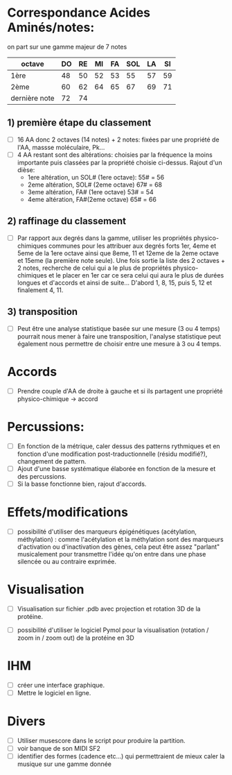 # Correspondance Acides Aminés/notes:
on part sur une gamme majeur de 7 notes

octave|DO|RE|MI|FA|SOL|LA|SI
---|---|---|---|---|---|---|---
1ère|48|50|52|53|55|57|59
2ème|60|62|64|65|67|69|71
dernière note|72|74|||||

## 1) première étape du classement
- [ ] 16 AA donc 2 octaves (14 notes) + 2 notes: fixées par une propriété de l'AA, massse moléculaire, Pk...
- [ ] 4 AA restant sont des altérations: choisies par la fréquence la moins importante puis classées par la propriété choisie ci-dessus. Rajout d'un dièse:
  - 1ere altération, un SOL# (1ere octave): 55# = 56
  - 2eme altération, SOL# (2eme octave) 67# = 68
  - 3eme altération, FA# (1ere octave) 53# = 54
  - 4eme altération, FA#(2eme octave) 65# = 66

## 2) raffinage du classement
- [ ] Par rapport aux degrés dans la gamme, utiliser les propriétés physico-chimiques communes pour les attribuer aux degrés forts 1er, 4eme et 5eme de la 1ere octave ainsi que 8eme, 11 et 12eme de la 2eme octave et 15eme (la première note seule). Une fois sortie la liste des 2 octaves + 2 notes, recherche de celui qui a le plus de propriétés physico-chimiques et le placer en 1er car ce sera celui qui aura le plus de durées longues et d'accords et ainsi de suite... D'abord 1, 8, 15, puis 5, 12 et finalement 4, 11.

## 3) transposition
- [ ] Peut être une analyse statistique basée sur une mesure (3 ou 4 temps) pourrait nous mener à faire une transposition, l'analyse statistique peut également nous permettre de choisir entre une mesure à 3 ou 4 temps.

# Accords
- [ ] Prendre couple d'AA de droite à gauche et si ils partagent une propriété physico-chimique -> accord

# Percussions:
- [ ] En fonction de la métrique, caler dessus des patterns rythmiques et en fonction d'une modification post-traductionnelle (résidu modifié?), changement de pattern.
- [ ] Ajout d'une basse systématique élaborée en fonction de la mesure et des percussions.
- [ ] Si la basse fonctionne bien, rajout d'accords.

# Effets/modifications
- [ ] possibilité d'utiliser des marqueurs épigénétiques (acétylation, méthylation) : comme l'acétylation et la méthylation sont des marqueurs d'activation ou d'inactivation des gènes, cela peut être assez "parlant" musicalement pour transmettre l'idée qu'on entre dans une phase silencée ou au contraire exprimée.

# Visualisation
- [ ] Visualisation sur fichier .pdb avec projection et rotation 3D de la protéine.

- [ ] possibilité d'utiliser le logiciel Pymol pour la visualisation (rotation / zoom in / zoom out) de la protéine en 3D

# IHM
- [ ] créer une interface graphique.
- [ ] Mettre le logiciel en ligne.

# Divers
- [ ] Utiliser musescore dans le script pour produire la partition.
- [ ] voir banque de son MIDI SF2
- [ ] identifier des formes (cadence etc...) qui permettraient de mieux caler la musique sur une gamme donnée
